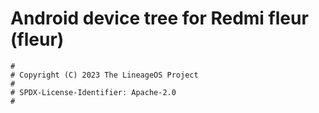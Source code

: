 # Android device tree for Redmi fleur (fleur)

```
#
# Copyright (C) 2023 The LineageOS Project
#
# SPDX-License-Identifier: Apache-2.0
#
```
